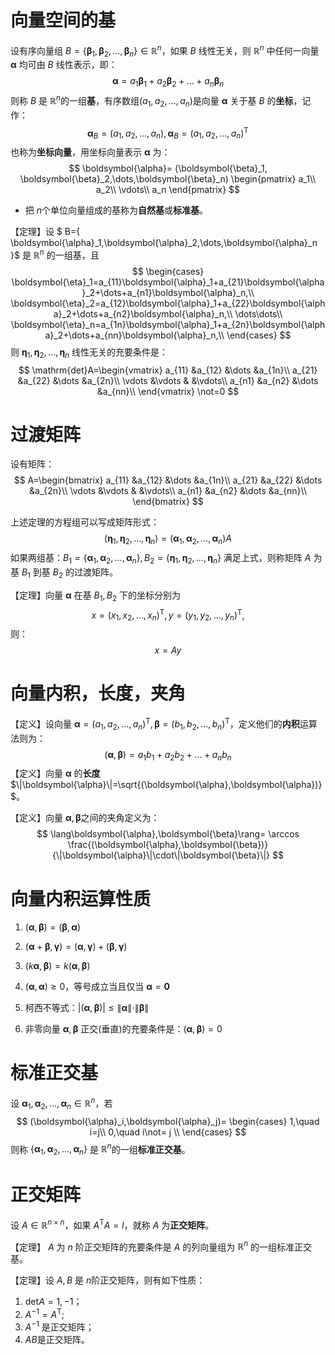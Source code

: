 # 向量空间的基

设有序向量组 $B=\{\boldsymbol{\beta}_1, \boldsymbol{\beta}_2,\dots,\boldsymbol{\beta}_n\} \in \mathbb{R}^n$​，如果 $B$​ 线性无关，则 $\mathbb{R}^n$​ 中任何一向量 $\boldsymbol{\alpha}$​ 均可由 $B$​ 线性表示，即：
$$
\boldsymbol{\alpha}=a_1\boldsymbol{\beta}_1+ a_2\boldsymbol{\beta}_2+\dots+a_n\boldsymbol{\beta}_n
$$
则称 $B$​ 是 $\mathbb{R}^n$​ 的一组**基**，有序数组$(a_1,a_2,\dots,a_n)$​ 是向量 $\boldsymbol{\alpha}$​ 关于基 $B$​ 的**坐标**，记作：
$$
\boldsymbol{\alpha}_B=(a_1,a_2,\dots,a_n), \boldsymbol{\alpha}_B=(a_1,a_2,\dots,a_n)^{\mathrm{T}}
$$
也称为**坐标向量**，用坐标向量表示 $\boldsymbol{\alpha}$​ 为：
$$
\boldsymbol{\alpha}= (\boldsymbol{\beta}_1, \boldsymbol{\beta}_2,\dots,\boldsymbol{\beta}_n)
\begin{pmatrix}
a_1\\
a_2\\
\vdots\\
a_n
\end{pmatrix}
$$

- 把 $n$​ 个单位向量组成的基称为**自然基**或**标准基**。



【定理】设 $ B=\{ \boldsymbol{\alpha}_1,\boldsymbol{\alpha}_2,\dots,\boldsymbol{\alpha}_n \}$​ 是 $\mathbb{R}^n$ 的一组基，且
$$
\begin{cases}
\boldsymbol{\eta}_1=a_{11}\boldsymbol{\alpha}_1+a_{21}\boldsymbol{\alpha}_2+\dots+a_{n1}\boldsymbol{\alpha}_n,\\
\boldsymbol{\eta}_2=a_{12}\boldsymbol{\alpha}_1+a_{22}\boldsymbol{\alpha}_2+\dots+a_{n2}\boldsymbol{\alpha}_n,\\
\dots\dots\\
\boldsymbol{\eta}_n=a_{1n}\boldsymbol{\alpha}_1+a_{2n}\boldsymbol{\alpha}_2+\dots+a_{nn}\boldsymbol{\alpha}_n,\\
\end{cases}
$$
则 $\boldsymbol{\eta}_1,\boldsymbol{\eta}_2,\dots,\boldsymbol{\eta}_n$ 线性无关的充要条件是：
$$
\mathrm{det}A=\begin{vmatrix}
a_{11} &a_{12} &\dots &a_{1n}\\
a_{21} &a_{22} &\dots &a_{2n}\\
\vdots &\vdots &      &\vdots\\
a_{n1} &a_{n2} &\dots &a_{nn}\\
\end{vmatrix}
\not=0
$$


# 过渡矩阵

设有矩阵：
$$
A=\begin{bmatrix}
a_{11} &a_{12} &\dots &a_{1n}\\
a_{21} &a_{22} &\dots &a_{2n}\\
\vdots &\vdots &      &\vdots\\
a_{n1} &a_{n2} &\dots &a_{nn}\\
\end{bmatrix}
$$


上述定理的方程组可以写成矩阵形式：
$$
(\boldsymbol{\eta}_1,\boldsymbol{\eta}_2,\dots,\boldsymbol{\eta}_n)=(\boldsymbol{\alpha}_1,\boldsymbol{\alpha}_2,\dots,\boldsymbol{\alpha}_n)A
$$
如果两组基：$B_1=\{ \boldsymbol{\alpha}_1,\boldsymbol{\alpha}_2,\dots,\boldsymbol{\alpha}_n \}, B_2=\{\boldsymbol{\eta}_1,\boldsymbol{\eta}_2,\dots,\boldsymbol{\eta}_n\}$ 满足上式，则称矩阵 $A$ 为基 $B_1$ 到基 $B_2$​​ 的过渡矩阵。



【定理】向量 $\boldsymbol{\alpha}$ 在基  $B_1, B_2$ 下的坐标分别为
$$
x=(x_1,x_2,\dots,x_n)^\mathrm{T}, y=(y_1,y_2,\dots,y_n)^\mathrm{T}, 
$$
则：
$$
x=Ay
$$

# 向量内积，长度，夹角

【定义】设向量 $\boldsymbol{\alpha}=(a_1,a_2,\dots,a_n)^\mathrm{T},\boldsymbol{\beta}=(b_1,b_2,\dots,b_n)^\mathrm{T}$​​，定义他们的**内积**运算法则为：
$$
(\boldsymbol{\alpha},\boldsymbol{\beta})=a_1b_1+a_2b_2+\dots+a_nb_n
$$
【定义】向量 $\boldsymbol{\alpha}$ 的**长度** $\|\boldsymbol{\alpha}\|=\sqrt{(\boldsymbol{\alpha},\boldsymbol{\alpha})}$​。



【定义】向量 $\boldsymbol{\alpha},\boldsymbol{\beta}$​ 之间的夹角定义为：
$$
\lang\boldsymbol{\alpha},\boldsymbol{\beta}\rang= \arccos \frac{(\boldsymbol{\alpha},\boldsymbol{\beta})}{\|\boldsymbol{\alpha}\|\cdot\|\boldsymbol{\beta}\|}
$$

# 向量内积运算性质

1. $(\boldsymbol{\alpha},\boldsymbol{\beta})=(\boldsymbol{\beta},\boldsymbol{\alpha})$​​
2. $(\boldsymbol{\alpha}+\boldsymbol{\beta}, \boldsymbol{\gamma})=(\boldsymbol{\alpha},\boldsymbol{\gamma})+(\boldsymbol{\beta},\boldsymbol{\gamma})$​​
3. $(k\boldsymbol{\alpha},\boldsymbol{\beta})=k(\boldsymbol{\alpha},\boldsymbol{\beta})$​​
4. $(\boldsymbol{\alpha},\boldsymbol{\alpha})\ge 0$​，等号成立当且仅当 $\boldsymbol{\alpha} = \boldsymbol{0}$​​
5. 柯西不等式：$|(\boldsymbol{\alpha},\boldsymbol{\beta})| \le \|\boldsymbol{\alpha}\|\cdot\|\boldsymbol{\beta}\|$​​

6. 非零向量 $\boldsymbol{\alpha},\boldsymbol{\beta}$ 正交(垂直)的充要条件是：$(\boldsymbol{\alpha},\boldsymbol{\beta})=0$



# 标准正交基

设 $\boldsymbol{\alpha}_1,\boldsymbol{\alpha}_2,\dots,\boldsymbol{\alpha}_n \in \mathbb{R}^n$​ ​​，若
$$
(\boldsymbol{\alpha}_i,\boldsymbol{\alpha}_j)=
\begin{cases}
1,\quad i=j\\
0,\quad i\not= j \\
\end{cases}
$$
则称 $\{ \boldsymbol{\alpha}_1,\boldsymbol{\alpha}_2,\dots,\boldsymbol{\alpha}_n \}$ 是 $\mathbb{R}^n$​ 的​一组**标准正交基**。



# 正交矩阵

设 $A\in \mathbb{R}^{n\times n}$，如果 $A^{\mathrm{T}}A=I$，就称 $A$ 为**正交矩阵**。​

【定理】 $A$ 为 $n$ 阶正交矩阵的充要条件是 $A$ 的列向量组为 $\mathbb{R}^n$ 的一组标准正交基。​

【定理】设 $A,B$ 是 $n$​ 阶正交矩阵，​则有如下性质：

1. $\mathrm{det}A =1, -1$​；
2. $A^{-1}=A^\mathrm{T}$;
3. $A^{-1}$ 是正交矩阵；
4. $AB$​ 是正交矩阵。

